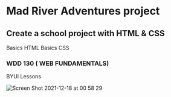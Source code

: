 # Mad River Adventures project
  


## Create a school project with HTML & CSS
  Basics HTML
  Basics CSS
  
### WDD 130 ( WEB FUNDAMENTALS)
  BYUI Lessons
  
![Screen Shot 2021-12-18 at 00 58 29](https://user-images.githubusercontent.com/66138633/146617504-6295e56a-0c37-47f4-995a-6afcb20153e2.png)
